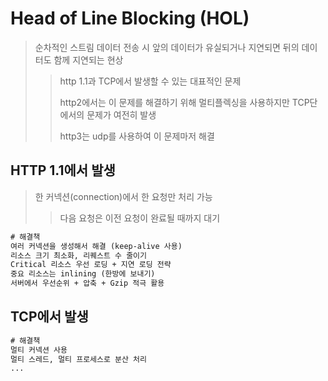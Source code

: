 # Head of Line Blocking (HOL)

> 순차적인 스트림 데이터 전송 시 앞의 데이터가 유실되거나 지연되면 뒤의 데이터도 함께 지연되는 현상
>
> > http 1.1과 TCP에서 발생할 수 있는 대표적인 문제
> >
> > http2에서는 이 문제를 해결하기 위해 멀티플렉싱을 사용하지만 TCP단에서의 문제가 여전히 발생
> >
> > http3는 udp를 사용하여 이 문제마저 해결

## HTTP 1.1에서 발생

> 한 커넥션(connection)에서 한 요청만 처리 가능
>
> > 다음 요청은 이전 요청이 완료될 때까지 대기

```txt
# 해결책
여러 커넥션을 생성해서 해결 (keep-alive 사용)
리소스 크기 최소화, 리퀘스트 수 줄이기
Critical 리소스 우선 로딩 + 지연 로딩 전략
중요 리소스는 inlining (한방에 보내기)
서버에서 우선순위 + 압축 + Gzip 적극 활용
```

## TCP에서 발생

```txt
# 해결책
멀티 커넥션 사용
멀티 스레드, 멀티 프로세스로 분산 처리
...
```
